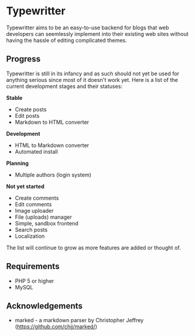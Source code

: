 Typewritter
===========

Typewritter aims to be an easy-to-use backend for blogs that web developers can seemlessly implement into their existing web sites without having the hassle of editing complicated themes.


Progress
------------

Typewritter is still in its infancy and as such should not yet be used for anything serious since most of it doesn't work yet. Here is a list of the current development stages and their statuses:

**Stable**
- Create posts
- Edit posts
- Markdown to HTML converter

**Development**
- HTML to Markdown converter
- Automated install

**Planning**
- Multiple authors (login system)

**Not yet started**
- Create comments
- Edit comments
- Image uploader
- File (uploads) manager
- Simple, sandbox frontend
- Search posts
- Localization

The list will continue to grow as more features are added or thought of.

Requirements
------------

- PHP 5 or higher
- MySQL

Acknowledgements
------------

- marked - a markdown parser by Christopher Jeffrey (https://github.com/chjj/marked/)
